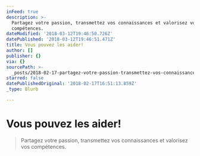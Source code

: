 ```yaml
---
inFeed: true
description: >-
  Partagez votre passion, transmettez vos connaissances et valorisez vos
  compétences.
dateModified: '2018-03-12T19:46:50.726Z'
datePublished: '2018-03-12T19:46:51.471Z'
title: Vous pouvez les aider!
author: []
publisher: {}
via: {}
sourcePath: >-
  _posts/2018-02-17-partagez-votre-passion-transmettez-vos-connaissances-et-val.md
starred: false
datePublishedOriginal: '2018-02-17T16:51:13.859Z'
_type: Blurb

---
```

# Vous pouvez les aider!

> Partagez votre passion, transmettez vos connaissances et valorisez vos compétences.